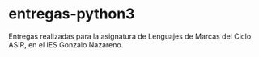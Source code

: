 # entregas-python3
Entregas realizadas para la asignatura de Lenguajes de Marcas del Ciclo ASIR, en el IES Gonzalo Nazareno.
